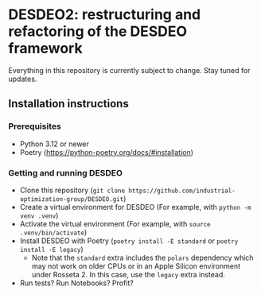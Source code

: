 # DESDEO2: restructuring and refactoring of the DESDEO framework
Everything in this repository is currently subject to change. Stay tuned for updates.


## Installation instructions

### Prerequisites
- Python 3.12 or newer
- Poetry (https://python-poetry.org/docs/#installation)

### Getting and running DESDEO
- Clone this repository (`git clone https://github.com/industrial-optimization-group/DESDEO.git`)
- Create a virtual environment for DESDEO (For example, with `python -m venv .venv`)
- Activate the virtual environment (For example, with `source .venv/bin/activate`)
- Install DESDEO with Poetry (`poetry install -E standard` or `poetry install -E legacy`)
    - Note that the `standard` extra includes the `polars` dependency which may not work on older CPUs or in an Apple
        Silicon environment under Rosseta 2. In this case, use the `legacy` extra instead.
- Run tests? Run Notebooks? Profit? 


